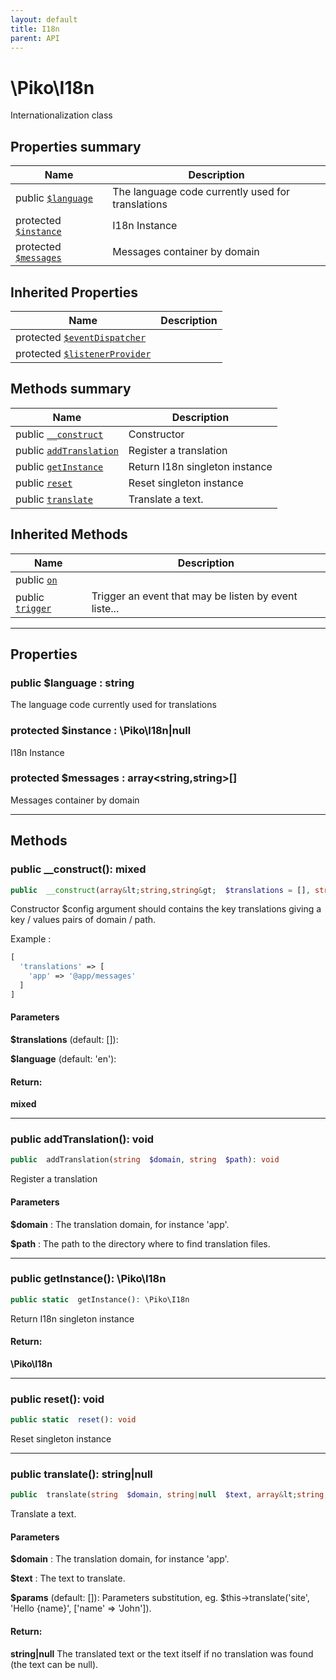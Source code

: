 ```yaml
---
layout: default
title: I18n
parent: API
---
```




# \Piko\I18n

Internationalization class








## Properties summary

| Name | Description |
|------|-------------|
| public [`$language`](#property_language) | The language code currently used for translations  |
| protected [`$instance`](#property_instance) | I18n Instance  |
| protected [`$messages`](#property_messages) | Messages container by domain  |

## Inherited Properties

| Name | Description |
|------|-------------|
| protected [`$eventDispatcher`](EventHandlerTrait.md#property_eventDispatcher) |   |
| protected [`$listenerProvider`](EventHandlerTrait.md#property_listenerProvider) |   |

## Methods summary

| Name | Description |
|------|-------------|
| public [`__construct`](#method___construct) | Constructor |
| public [`addTranslation`](#method_addTranslation) | Register a translation  |
| public [`getInstance`](#method_getInstance) | Return I18n singleton instance  |
| public [`reset`](#method_reset) | Reset singleton instance  |
| public [`translate`](#method_translate) | Translate a text.  |

## Inherited Methods

| Name | Description |
|------|-------------|
| public [`on`](/EventHandlerTrait.md#method_on) |   |
| public [`trigger`](/EventHandlerTrait.md#method_trigger) | Trigger an event that may be listen by event liste... |

-----


## Properties


<a name="property_language"></a>
### public **$language** : string
The language code currently used for translations






<a name="property_instance"></a>
### protected **$instance** : \Piko\I18n|null
I18n Instance






<a name="property_messages"></a>
### protected **$messages** : array&lt;string,string&gt;[]
Messages container by domain





-----

## Methods




<a name="method___construct"></a>
### public **__construct()**: mixed

```php
public  __construct(array&lt;string,string&gt;  $translations = [], string  $language = 'en'): mixed
```

Constructor
$config argument should contains the key translations giving
a key / values pairs of domain / path.

Example :

```php
[
  'translations' => [
    'app' => '@app/messages'
  ]
]
```


#### Parameters
**$translations**  (default: []):


**$language**  (default: 'en'):






#### Return:
**mixed**


-----



<a name="method_addTranslation"></a>
### public **addTranslation()**: void

```php
public  addTranslation(string  $domain, string  $path): void
```

Register a translation



#### Parameters
**$domain** :
The translation domain, for instance 'app'.

**$path** :
The path to the directory where to find translation files.






-----



<a name="method_getInstance"></a>
### public **getInstance()**: \Piko\I18n

```php
public static  getInstance(): \Piko\I18n
```

Return I18n singleton instance








#### Return:
**\Piko\I18n**


-----



<a name="method_reset"></a>
### public **reset()**: void

```php
public static  reset(): void
```

Reset singleton instance








-----



<a name="method_translate"></a>
### public **translate()**: string|null

```php
public  translate(string  $domain, string|null  $text, array&lt;string,string&gt;  $params = []): string|null
```

Translate a text.



#### Parameters
**$domain** :
The translation domain, for instance 'app'.

**$text** :
The text to translate.

**$params**  (default: []):
Parameters substitution,
eg. $this->translate('site', 'Hello {name}', ['name' => 'John']).






#### Return:
**string|null**
The translated text or the text itself if no translation was found (the text can be null).

